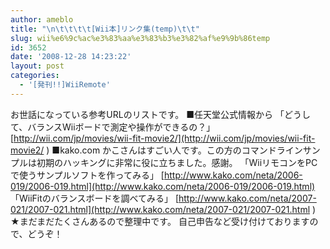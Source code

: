 ```yaml
---
author: ameblo
title: "\n\t\t\t\t[Wii本]リンク集(temp)\t\t"
slug: wii%e6%9c%ac%e3%83%aa%e3%83%b3%e3%82%af%e9%9b%86temp
id: 3652
date: '2008-12-28 14:23:22'
layout: post
categories:
  - '[発刊!!]WiiRemote'
---
```


お世話になっている参考URLのリストです。 ■任天堂公式情報から 「どうして、バランスWiiボードで測定や操作ができるの？」 [http://wii.com/jp/movies/wii-fit-movie2/](http://wii.com/jp/movies/wii-fit-movie2/ ) ■kako.com かこさんはすごい人です。この方のコマンドラインサンプルは初期のハッキングに非常に役に立ちました。感謝。 「WiiリモコンをPCで使うサンプルソフトを作ってみる」 [http://www.kako.com/neta/2006-019/2006-019.html](http://www.kako.com/neta/2006-019/2006-019.html) 「WiiFitのバランスボードを調べてみる」 [http://www.kako.com/neta/2007-021/2007-021.html](http://www.kako.com/neta/2007-021/2007-021.html ) ★まだまだたくさんあるので整理中です。 自己申告など受け付けておりますので、どうぞ！